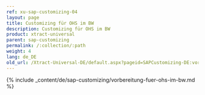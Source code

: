 ```yaml
---
ref: xu-sap-customizing-04
layout: page
title: Customizing für OHS im BW
description: Customizing für OHS im BW
product: xtract-universal
parent: sap-customizing
permalink: /:collection/:path
weight: 4
lang: de_DE
old_url: /Xtract-Universal-DE/default.aspx?pageid=SAPCustomizing-DE:vorbereitung-fuer-ohs-im-bw	
---
```


{% include _content/de/sap-customizing/vorbereitung-fuer-ohs-im-bw.md  %}